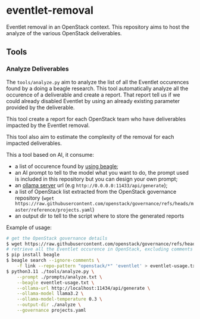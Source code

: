 # eventlet-removal

Eventlet removal in an OpenStack context.
This repository aims to host the analyze of the various OpenStack deliverables.

## Tools

### Analyze Deliverables

The `tools/analyze.py` aim to analyze the list of all the Eventlet occurences found by
a doing a beagle research. This tool automatically analyze all the occurence of a
deliverable and create a report. That report tell us if we could already disabled
Eventlet by using an already existing parameter provided by the deliverable.

This tool create a report for each OpenStack team who have deliverables impacted by the
Eventlet removal.

This tool also aim to estimate the complexity of the removal for each impacted
deliverables.

This a tool based on AI, it consume:
- a list of occurence found by [using beagle](https://beagle-hound.readthedocs.io);
- an AI prompt to tell to the model what you want to do, the prompt used is included
  in this repository but you can design your own prompt;
- an [ollama server](https://github.com/ollama/ollama/blob/main/docs/linux.md) url (e.g `http://0.0.0.0:11433/api/generate`);
- a list of OpenStack list extracted from the OpenStack governance repository
  (`wget https://raw.githubusercontent.com/openstack/governance/refs/heads/master/reference/projects.yaml`)
- an output dir to tell to the script where to store the generated reports

Example of usage:

```sh
# get the OpenStack governance details
$ wget https://raw.githubusercontent.com/openstack/governance/refs/heads/master/reference/projects.yaml
# retrieve all the Eventlet occurence in OpenStack, excluding comments
$ pip install beagle
$ beagle search --ignore-comments \
    -f link --repo-pattern "openstack/*" 'eventlet' > eventlet-usage.txt
$ python3.11 ./tools/analyze.py \
    --prompt ./prompts/analyze.txt \
    --beagle eventlet-usage.txt \
    --ollama-url http://localhost:11434/api/generate \
    --ollama-model llama3.2 \
    --ollama-model-temperature 0.3 \
    --output-dir ./analyze \
    --governance projects.yaml
```
